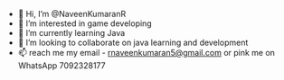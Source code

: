 - 👋 Hi, I’m @NaveenKumaranR
- 👀 I’m interested in game developing
- 🌱 I’m currently learning Java
- 💞️ I’m looking to collaborate on java learning and development
- 📫 reach me my email - rnaveenkumaran5@gmail.com or pink me on WhatsApp 7092328177

<!---
NaveenKumaranR/NaveenKumaranR is a ✨ special ✨ repository because its `README.md` (this file) appears on your GitHub profile.
You can click the Preview link to take a look at your changes.
--->
